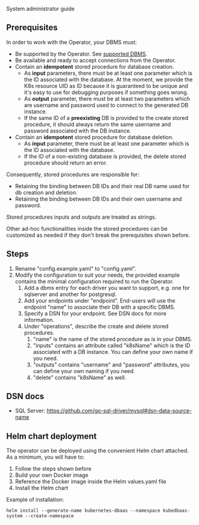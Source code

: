  System administrator guide

## Prerequisites

In order to work with the Operator, your DBMS must:

- Be supported by the Operator. See [supported DBMS](../README.md#supported-dbms).
- Be available and ready to accept connections from the Operator.
- Contain an **idempotent** stored procedure for database creation.
  - As **input** parameters, there must be at least one parameter which is the ID associated with the database. At the moment, we provide the K8s resource UID as ID because it is guaranteed to be unique and it's easy to use for debugging purposes if something goes wrong. 
  - As **output** parameter, there must be at least two parameters which are username and password used to connect to the generated DB instance.
  - If the same ID of a **preexisting** DB is provided to the create stored procedure, it should always return the same username and password associated with the DB instance.
- Contain an **idempotent** stored procedure for database deletion.
  - As **input** parameter, there must be at least one parameter which is the ID associated with the database. 	 
  - If the ID of a non-existing database is provided, the delete stored procedure should return an error.

Consequently, stored procedures are responsible for:

- Retaining the binding between DB IDs and their real DB name used for db creation and deletion.
- Retaining the binding between DB IDs and their own username and password. 

Stored procedures inputs and outputs are treated as strings.

Other ad-hoc functionalities inside the stored procedures can be customized as needed if they don't break the prerequisites shown before.

## Steps

1. Rename "config.example.yaml" to "config.yaml".
2. Modify the configuration to suit your needs, the provided example contains the minimal configuration required to run the Operator.
   1. Add a dbms entry for each driver you want to support, e.g. one for sqlserver and another for postgresql.
   2. Add your endpoints under "endpoint". End-users will use the endpoint "name" to associate their DB with a specific DBMS.
   3. Specify a DSN for your endpoint. See DSN docs for more information.
   4. Under "operations", describe the create and delete stored procedures. 
      1. "name" is the name of the stored procedure as is in your DBMS.
      2. "inputs" contains an attribute called "k8sName" which is the ID associated with a DB instance. You can define your own name if you need.
      3. "outputs" contains "username" and "password" attributes, you can define your own naming if you need.
      4. "delete" contains "k8sName" as well.

## DSN docs

- SQL Server: https://github.com/go-sql-driver/mysql#dsn-data-source-name

## Helm chart deployment

The operator can be deployed using the convenient Helm chart attached. As a minimum, you will have to:
1. Follow the steps shown before
2. Build your own Docker image
3. Reference the Docker image inside the Helm values.yaml file
4. Install the Helm chart

Example of installation:

```
helm install --generate-name kubernetes-dbaas --namespace kubedbaas-system --create-namespace
```
